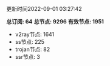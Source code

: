 更新时间2022-09-01 03:27:42

**总订阅: 64**
**总节点: 9296**
**有效节点: 1951**
- v2ray节点: 1641
- ss节点: 225
- trojan节点: 82
- ssr节点: 3
